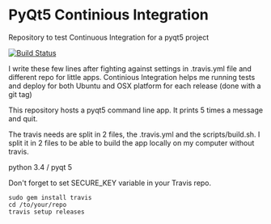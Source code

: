 # PyQt5 Continious Integration
Repository to test Continuous Integration for a pyqt5 project 

[![Build Status](https://travis-ci.org/reno-/pyqt5-CI.svg?branch=master)](https://travis-ci.org/reno-/pyqt5-CI)

I write these few lines after fighting against settings in .travis.yml file and different repo for little apps.
Continious Integration helps me running tests and deploy for both Ubuntu and OSX platform for each release (done with a git tag)

This repository hosts a pyqt5 command line app. It prints 5 times a message and quit.    

The travis needs are split in 2 files, the .travis.yml and the scripts/build.sh. I split it in 2 files to be able to build the app locally on my computer without travis.    

python 3.4 / pyqt 5    

Don't forget to set SECURE_KEY variable in your Travis repo.

    sudo gem install travis    
    cd /to/your/repo
    travis setup releases
